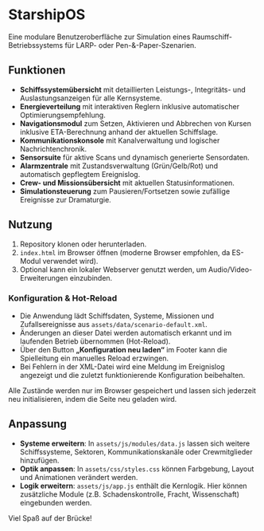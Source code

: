 # StarshipOS

Eine modulare Benutzeroberfläche zur Simulation eines Raumschiff-Betriebssystems für LARP- oder Pen-&-Paper-Szenarien.

## Funktionen

- **Schiffssystemübersicht** mit detaillierten Leistungs-, Integritäts- und Auslastungsanzeigen für alle Kernsysteme.
- **Energieverteilung** mit interaktiven Reglern inklusive automatischer Optimierungsempfehlung.
- **Navigationsmodul** zum Setzen, Aktivieren und Abbrechen von Kursen inklusive ETA-Berechnung anhand der aktuellen Schiffslage.
- **Kommunikationskonsole** mit Kanalverwaltung und logischer Nachrichtenchronik.
- **Sensorsuite** für aktive Scans und dynamisch generierte Sensordaten.
- **Alarmzentrale** mit Zustandsverwaltung (Grün/Gelb/Rot) und automatisch gepflegtem Ereignislog.
- **Crew- und Missionsübersicht** mit aktuellen Statusinformationen.
- **Simulationsteuerung** zum Pausieren/Fortsetzen sowie zufällige Ereignisse zur Dramaturgie.

## Nutzung

1. Repository klonen oder herunterladen.
2. `index.html` im Browser öffnen (moderne Browser empfohlen, da ES-Modul verwendet wird).
3. Optional kann ein lokaler Webserver genutzt werden, um Audio/Video-Erweiterungen einzubinden.

### Konfiguration & Hot-Reload

- Die Anwendung lädt Schiffsdaten, Systeme, Missionen und Zufallsereignisse aus `assets/data/scenario-default.xml`.
- Änderungen an dieser Datei werden automatisch erkannt und im laufenden Betrieb übernommen (Hot-Reload).
- Über den Button **„Konfiguration neu laden“** im Footer kann die Spielleitung ein manuelles Reload erzwingen.
- Bei Fehlern in der XML-Datei wird eine Meldung im Ereignislog angezeigt und die zuletzt funktionierende Konfiguration beibehalten.

Alle Zustände werden nur im Browser gespeichert und lassen sich jederzeit neu initialisieren, indem die Seite neu geladen wird.

## Anpassung

- **Systeme erweitern**: In `assets/js/modules/data.js` lassen sich weitere Schiffssysteme, Sektoren, Kommunikationskanäle oder Crewmitglieder hinzufügen.
- **Optik anpassen**: In `assets/css/styles.css` können Farbgebung, Layout und Animationen verändert werden.
- **Logik erweitern**: `assets/js/app.js` enthält die Kernlogik. Hier können zusätzliche Module (z.B. Schadenskontrolle, Fracht, Wissenschaft) eingebunden werden.

Viel Spaß auf der Brücke!
